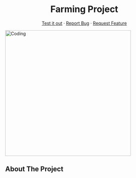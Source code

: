 <p align="center">
  <a href="[https://github.com/tiao1314/FarmProject](https://github.com/tiao1314/FarmProject)">
    
  </a>

  <p align="center">
    <h1 align="center">Farming Project</h1>

  <p align="center">
    <a  href="https://github.com/tiao1314/FarmProject">Test it out</a>
    ·
    <a  href="https://github.com/tiao1314/FarmProject/issues">Report Bug</a>
    ·
    <a href="https://github.com/tiao1314/FarmProject/issues">Request Feature</a>
  </p>

</p>

<img align="center" alt="Coding" width="400" src="![image](https://user-images.githubusercontent.com/97777378/205461737-677d405b-92b4-49cf-b029-2f3a3c41c1e7.png)">

## About The Project


